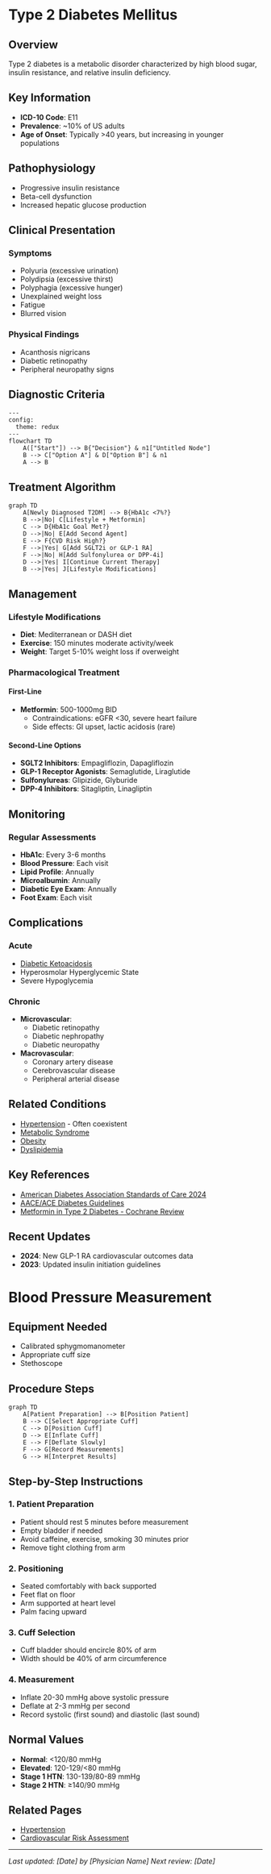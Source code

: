 # Type 2 Diabetes Mellitus

## Overview
Type 2 diabetes is a metabolic disorder characterized by high blood sugar, insulin resistance, and relative insulin deficiency.

## Key Information
- **ICD-10 Code**: E11
- **Prevalence**: ~10% of US adults
- **Age of Onset**: Typically >40 years, but increasing in younger populations

## Pathophysiology
- Progressive insulin resistance
- Beta-cell dysfunction
- Increased hepatic glucose production

## Clinical Presentation

### Symptoms
- Polyuria (excessive urination)
- Polydipsia (excessive thirst)
- Polyphagia (excessive hunger)
- Unexplained weight loss
- Fatigue
- Blurred vision

### Physical Findings
- Acanthosis nigricans
- Diabetic retinopathy
- Peripheral neuropathy signs

## Diagnostic Criteria

```mermaid
---
config:
  theme: redux
---
flowchart TD
    A(["Start"]) --> B{"Decision"} & n1["Untitled Node"]
    B --> C["Option A"] & D["Option B"] & n1
    A --> B
```

## Treatment Algorithm

```mermaid
graph TD
    A[Newly Diagnosed T2DM] --> B{HbA1c <7%?}
    B -->|No| C[Lifestyle + Metformin]
    C --> D{HbA1c Goal Met?}
    D -->|No| E[Add Second Agent]
    E --> F{CVD Risk High?}
    F -->|Yes| G[Add SGLT2i or GLP-1 RA]
    F -->|No| H[Add Sulfonylurea or DPP-4i]
    D -->|Yes| I[Continue Current Therapy]
    B -->|Yes| J[Lifestyle Modifications]
```

## Management

### Lifestyle Modifications
- **Diet**: Mediterranean or DASH diet
- **Exercise**: 150 minutes moderate activity/week
- **Weight**: Target 5-10% weight loss if overweight

### Pharmacological Treatment

#### First-Line
- **Metformin**: 500-1000mg BID
  - Contraindications: eGFR <30, severe heart failure
  - Side effects: GI upset, lactic acidosis (rare)

#### Second-Line Options
- **SGLT2 Inhibitors**: Empagliflozin, Dapagliflozin
- **GLP-1 Receptor Agonists**: Semaglutide, Liraglutide
- **Sulfonylureas**: Glipizide, Glyburide
- **DPP-4 Inhibitors**: Sitagliptin, Linagliptin

## Monitoring

### Regular Assessments
- **HbA1c**: Every 3-6 months
- **Blood Pressure**: Each visit
- **Lipid Profile**: Annually
- **Microalbumin**: Annually
- **Diabetic Eye Exam**: Annually
- **Foot Exam**: Each visit

## Complications

### Acute
- [Diabetic Ketoacidosis](../procedures/dka-management.md)
- Hyperosmolar Hyperglycemic State
- Severe Hypoglycemia

### Chronic
- **Microvascular**:
  - Diabetic retinopathy
  - Diabetic nephropathy
  - Diabetic neuropathy
- **Macrovascular**:
  - Coronary artery disease
  - Cerebrovascular disease
  - Peripheral arterial disease

## Related Conditions
- [Hypertension](hypertension.md) - Often coexistent
- [Metabolic Syndrome](metabolic-syndrome.md)
- [Obesity](obesity.md)
- [Dyslipidemia](dyslipidemia.md)

## Key References
- [American Diabetes Association Standards of Care 2024](https://diabetesjournals.org/care/issue/47/Supplement_1)
- [AACE/ACE Diabetes Guidelines](https://www.aace.com/disease-state-resources/diabetes)
- [Metformin in Type 2 Diabetes - Cochrane Review](https://www.cochrane.org/CD002966/ENDOC_metformin-for-type-2-diabetes-mellitus)

## Recent Updates
- **2024**: New GLP-1 RA cardiovascular outcomes data
- **2023**: Updated insulin initiation guidelines

# Blood Pressure Measurement

## Equipment Needed
- Calibrated sphygmomanometer
- Appropriate cuff size
- Stethoscope

## Procedure Steps

```mermaid
graph TD
    A[Patient Preparation] --> B[Position Patient]
    B --> C[Select Appropriate Cuff]
    C --> D[Position Cuff]
    D --> E[Inflate Cuff]
    E --> F[Deflate Slowly]
    F --> G[Record Measurements]
    G --> H[Interpret Results]
```

## Step-by-Step Instructions

### 1. Patient Preparation
- Patient should rest 5 minutes before measurement
- Empty bladder if needed
- Avoid caffeine, exercise, smoking 30 minutes prior
- Remove tight clothing from arm

### 2. Positioning
- Seated comfortably with back supported
- Feet flat on floor
- Arm supported at heart level
- Palm facing upward

### 3. Cuff Selection
- Cuff bladder should encircle 80% of arm
- Width should be 40% of arm circumference

### 4. Measurement
- Inflate 20-30 mmHg above systolic pressure
- Deflate at 2-3 mmHg per second
- Record systolic (first sound) and diastolic (last sound)

## Normal Values
- **Normal**: <120/80 mmHg
- **Elevated**: 120-129/<80 mmHg
- **Stage 1 HTN**: 130-139/80-89 mmHg
- **Stage 2 HTN**: ≥140/90 mmHg

## Related Pages
- [Hypertension](../diseases/hypertension.md)
- [Cardiovascular Risk Assessment](cv-risk-assessment.md)

---
*Last updated: [Date] by [Physician Name]*
*Next review: [Date]*
